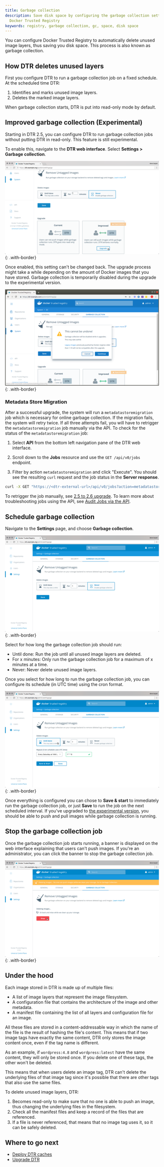 ```yaml
---
title: Garbage collection
description: Save disk space by configuring the garbage collection settings in
  Docker Trusted Registry
keywords: registry, garbage collection, gc, space, disk space
---
```


You can configure Docker Trusted Registry to automatically delete unused image
layers, thus saving you disk space. This process is also known as garbage collection.

## How DTR deletes unused layers

First you configure DTR to run a garbage collection job on a fixed schedule. At
the scheduled time DTR:

1. Identifies and marks unused image layers.
2. Deletes the marked image layers.

When garbage collection starts, DTR is put into read-only mode by default.

## Improved garbage collection (Experimental)

Starting in DTR 2.5, you can configure DTR to run garbage collection jobs
without putting DTR in read-only. This feature is still experimental.

To enable this, navigate to the **DTR web interface**. Select **Settings > Garbage collection**.

![upgrade garbage collection](../../images/garbage-collection-0.png){: .with-border}

Once enabled, this setting can't be changed back. The upgrade process might
take a while depending on the amount of Docker images that you have stored. Garbage collection is temporarily
disabled during the upgrade to the experimental version.

![upgrade garbage collection](../../images/garbage-collection-upgrade.png){: .with-border}

### Metadata Store Migration

After a successful upgrade, the system will run a `metadatastoremigration` job which is necessary for online garbage collection. If the migration fails, the system will retry twice. If all three attempts fail, you will have to retrigger the `metadatastoremigration` job manually via the API. To check for the status of the `metadatastoremigration` job:

1.  Select **API** from the bottom left navigation pane of the DTR web interface.

2.  Scroll down to the **Jobs** resource and use the `GET /api/v0/jobs` endpoint.

3.  Filter by action `metadatastoremigration` and click "Execute". You should see the resulting `curl` request and the job status in the **Server response**.

```bash
curl -X GET "https://<dtr-external-url>/api/v0/jobs?action=metadatastoremigration&worker=any&running=any" -H "accept: application/json"
```
To retrigger the job manually, see [2.5 to 2.6 upgrade](../upgrade#25-to-26-upgrade). To learn more about troubleshooting jobs using the API, see [Audit Jobs via the API](/ee/dtr/admin/manage-jobs/audit-jobs-via-api/).

## Schedule garbage collection

Navigate to the **Settings** page, and choose **Garbage collection**.

![](../../images/garbage-collection-1.png){: .with-border}

Select for how long the garbage collection job should run:
* Until done: Run the job until all unused image layers are deleted.
* For x minutes: Only run the garbage collection job for a maximum of x minutes
at a time.
* Never: Never delete unused image layers.

Once you select for how long to run the garbage collection job, you can
configure its schedule (in UTC time) using the cron format.

![](../../images/garbage-collection-2.png){: .with-border}

Once everything is configured you can chose to **Save & start** to immediately
run the garbage collection job, or just **Save** to run the job on the next
scheduled interval. If you've upgraded to [the experimental version](#improved-garbage-collection), you
should be able to push and pull images while garbage collection is running.

## Stop the garbage collection job

Once the garbage collection job starts running, a banner is displayed on the
web interface explaining that users can't push images. If you're an administrator, you can click the banner to stop the garbage
collection job.

![](../../images/garbage-collection-3.png){: .with-border}

## Under the hood

Each image stored in DTR is made up of multiple files:

* A list of image layers that represent the image filesystem.
* A configuration file that contains the architecture of the image and other
metadata.
* A manifest file containing the list of all layers and configuration file for
an image.

All these files are stored in a content-addressable way in which the name of
the file is the result of hashing the file's content. This means that if two
image tags have exactly the same content, DTR only stores the image content
once, even if the tag name is different.

As an example, if `wordpress:4.8` and `wordpress:latest` have the same content,
they will only be stored once. If you delete one of these tags, the other won't
be deleted.

This means that when users delete an image tag, DTR can't delete the underlying
files of that image tag since it's possible that there are other tags that
also use the same files.

To delete unused image layers, DTR:
1. Becomes read-only to make sure that no one is able to push an image, thus
changing the underlying files in the filesystem.
2. Check all the manifest files and keep a record of the files that are
referenced.
3. If a file is never referenced, that means that no image tag uses it, so it
can be safely deleted.

## Where to go next

- [Deploy DTR caches](deploy-caches/index.md)
- [Upgrade DTR](../upgrade/)
